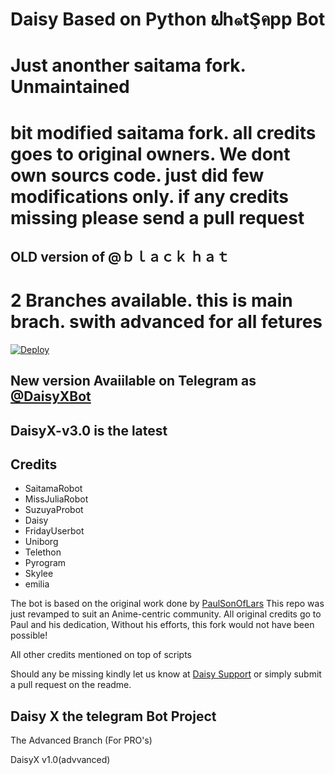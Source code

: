 

# Daisy Based on Python ຟh๑tŞคpp Bot

# Just anonther saitama fork. Unmaintained 
# bit modified saitama fork. all credits goes to original owners. We dont own sourcs code. just did few modifications only. if any credits missing please send a pull request 
## OLD version of @ｂｌａｃｋ ｈａｔ
# 2 Branches available. this is main brach. swith advanced for all fetures

[![Deploy](https://www.herokucdn.com/deploy/button.svg)](https://heroku.com/deploy?template=https://github.com/inukaasith/Daisy-x.git)


## New version Avaiilable on Telegram as [@DaisyXBot](https://t.me/daisyxbot)
## DaisyX-v3.0 is the latest




## Credits

 - SaitamaRobot
 - MissJuliaRobot
 - SuzuyaProbot
 - Daisy
 - FridayUserbot
 - Uniborg
 - Telethon
 - Pyrogram
 - Skylee
 - emilia


The bot is based on the original work done by [PaulSonOfLars](https://github.com/PaulSonOfLars)
This repo was just revamped to suit an Anime-centric community. All original credits go to Paul and his dedication, Without his efforts, this fork would not have been possible!

All other credits mentioned on top of scripts

Should any be missing kindly let us know at [Daisy Support](https://t.me/DaisySupport_Official) or simply submit a pull request on the readme.

## Daisy X the telegram Bot Project
The Advanced Branch (For PRO's)

DaisyX v1.0(advvanced)

